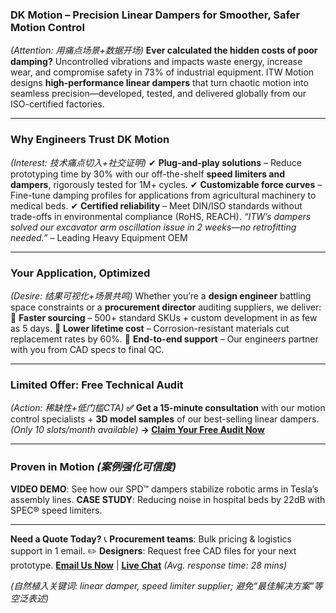 ### **DK Motion – Precision Linear Dampers for Smoother, Safer Motion Control**
*(Attention: 用痛点场景+数据开场)*
**Ever calculated the hidden costs of poor damping?** Uncontrolled vibrations and impacts waste energy, increase wear, and compromise safety in 73% of industrial equipment. ITW Motion designs **high-performance linear dampers** that turn chaotic motion into seamless precision—developed, tested, and delivered globally from our ISO-certified factories.

---

### **Why Engineers Trust DK Motion**
*(Interest: 技术痛点切入+社交证明)*
✔ **Plug-and-play solutions** – Reduce prototyping time by 30% with our off-the-shelf **speed limiters and dampers**, rigorously tested for 1M+ cycles.
✔ **Customizable force curves** – Fine-tune damping profiles for applications from agricultural machinery to medical beds.
✔ **Certified reliability** – Meet DIN/ISO standards without trade-offs in environmental compliance (RoHS, REACH).
*“ITW’s dampers solved our excavator arm oscillation issue in 2 weeks—no retrofitting needed.”* – Leading Heavy Equipment OEM

---

### **Your Application, Optimized**
*(Desire: 结果可视化+场景共鸣)*
Whether you’re a **design engineer** battling space constraints or a **procurement director** auditing suppliers, we deliver:
🔹 **Faster sourcing** – 500+ standard SKUs + custom development in as few as 5 days.
🔹 **Lower lifetime cost** – Corrosion-resistant materials cut replacement rates by 60%.
🔹 **End-to-end support** – Our engineers partner with you from CAD specs to final QC.

---

### **Limited Offer: Free Technical Audit**
*(Action: 稀缺性+低门槛CTA)*
**✅ Get a 15-minute consultation** with our motion control specialists + **3D model samples** of our best-selling linear dampers. *(Only 10 slots/month available)*
**→ [Claim Your Free Audit Now](#)**

---

### **Proven in Motion** *(案例强化可信度)*
**VIDEO DEMO**: See how our SPD™ dampers stabilize robotic arms in Tesla’s assembly lines.
**CASE STUDY**: Reducing noise in hospital beds by 22dB with SPEC® speed limiters.

---

**Need a Quote Today?**
📞 **Procurement teams**: Bulk pricing & logistics support in 1 email.
✏️ **Designers**: Request free CAD files for your next prototype.
**[Email Us Now](#)** | **[Live Chat](#)** *(Avg. response time: 28 mins)*

*(自然植入关键词: linear damper, speed limiter supplier; 避免“最佳解决方案”等空泛表述)*